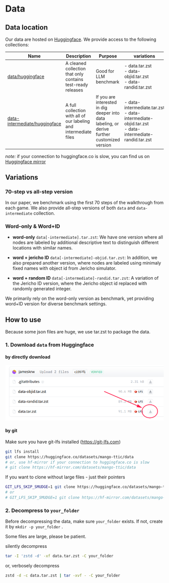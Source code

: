# Data

## Data location

Our data are hosted on [Huggingface](https://huggingface.co/mango-ttic).
We provide access to the following collections:

| Name | Description | Purpose | variations |
| --------------- | ----------- | ------- | -------- |
| [data/huggingface](https://huggingface.co/datasets/mango-ttic/data) | A cleaned collection that only contains test-ready releases | Good for LLM benchmark | - data.tar.zst <br> - data-objid.tar.zst <br> - data-randid.tar.zst |
| [data-intermediate/huggingface](https://huggingface.co/datasets/mango-ttic/data-intermediate) | A full collection with all of our labeling and intermediate files | If you are interested in dig deeper into data labeling, or derive further customized version | - data-intermediate.tar.zst <br> - data-intermediate-objid.tar.zst <br> - data-intermediate-randid.tar.zst |

*note:* if your connection to huggingface.co is slow, you can find us on [Huggingface mirror](https://hf-mirror.com/mango-ttic)

## Variations

### 70-step vs all-step version

In our paper, we benchmark using the first 70 steps of the walkthrough from each game. We also provide all-step versions of both `data` and `data-intermediate` collection.

### Word-only & Word+ID

* **word-only** `data[-intermediate].tar.zst`: We have one version where all nodes are labeled by additional descriptive text to distinguish different locations with similar names. 

* **word + jericho ID** `data[-intermediate]-objid.tar.zst`: In addition, we also prepared another version, where nodes are labeled using minimaly fixed names with object id from Jericho simulator.

* **word + random ID** `data[-intermediate]-randid.tar.zst`: A variation of the Jericho ID version, where the Jericho object id replaced with randomly generated integer.

We primarily rely on the word-only version as benchmark, yet providing word+ID version for diverse benchmark settings.

## How to use

Because some json files are huge, we use tar.zst to package the data.

### 1. Download `data` from Huggingface

#### by directly download

![](assets/images/direct_download.png)

#### by git

Make sure you have git-lfs installed (https://git-lfs.com)

```bash
git lfs install
git clone https://huggingface.co/datasets/mango-ttic/data
# or, use hf-mirror if your connection to huggingface.co is slow
# git clone https://hf-mirror.com/datasets/mango-ttic/data
```

If you want to clone without large files - just their pointers

```bash
GIT_LFS_SKIP_SMUDGE=1 git clone https://huggingface.co/datasets/mango-ttic/data
# or
# GIT_LFS_SKIP_SMUDGE=1 git clone https://hf-mirror.com/datasets/mango-ttic/data
```

### 2. Decompress to `your_folder`

Before decompressing the data, make sure `your_folder` exists. If not, create it by `mkdir -p your_folder` .

Some files are large, please be patient.

silently decompress

```bash
tar -I 'zstd -d' -xf data.tar.zst -C your_folder
```

or, verbosely decompress

```bash
zstd -d -c data.tar.zst | tar -xvf - -C your_folder
```
